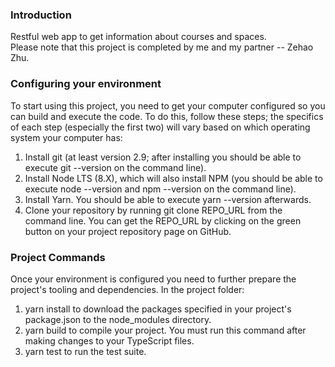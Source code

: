 ### Introduction
Restful web app to get information about courses and spaces.<br/>
Please note that this project is completed by me and my partner -- Zehao Zhu.<br/>
### Configuring your environment
To start using this project, you need to get your computer configured so you can build and execute the code. To do this, follow these steps; the specifics of each step (especially the first two) will vary based on which operating system your computer has:<br/>
1. Install git (at least version 2.9; after installing you should be able to execute git --version on the command line).<br/>
2. Install Node LTS (8.X), which will also install NPM (you should be able to execute node --version and npm --version on the command line).<br/>
3. Install Yarn. You should be able to execute yarn --version afterwards.<br/>
4. Clone your repository by running git clone REPO_URL from the command line. You can get the REPO_URL by clicking on the green button on your project repository page on GitHub.<br/>
### Project Commands
Once your environment is configured you need to further prepare the project's tooling and dependencies. In the project folder:<br/>
1. yarn install to download the packages specified in your project's package.json to the node_modules directory. <br/>
2. yarn build to compile your project. You must run this command after making changes to your TypeScript files. <br/>
3. yarn test to run the test suite.<br/>
